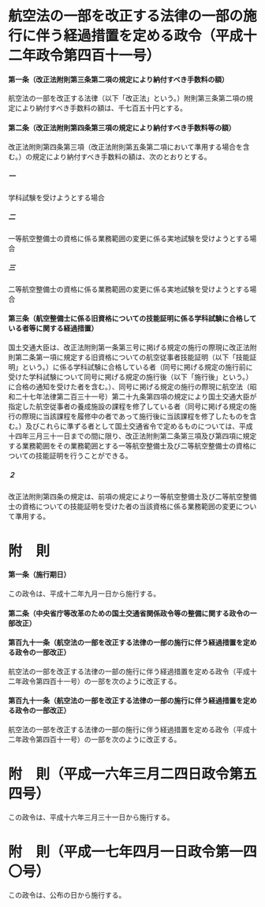 # 航空法の一部を改正する法律の一部の施行に伴う経過措置を定める政令（平成十二年政令第四百十一号）
#### 第一条（改正法附則第三条第二項の規定により納付すべき手数料の額）
航空法の一部を改正する法律（以下「改正法」という。）附則第三条第二項の規定により納付すべき手数料の額は、千七百五十円とする。
#### 第二条（改正法附則第四条第三項の規定により納付すべき手数料等の額）
改正法附則第四条第三項（改正法附則第五条第二項において準用する場合を含む。）の規定により納付すべき手数料の額は、次のとおりとする。
##### 一
学科試験を受けようとする場合
##### 二
一等航空整備士の資格に係る業務範囲の変更に係る実地試験を受けようとする場合
##### 三
二等航空整備士の資格に係る業務範囲の変更に係る実地試験を受けようとする場合
#### 第三条（航空整備士に係る旧資格についての技能証明に係る学科試験に合格している者等に関する経過措置）
国土交通大臣は、改正法附則第一条第三号に掲げる規定の施行の際現に改正法附則第二条第一項に規定する旧資格についての航空従事者技能証明（以下「技能証明」という。）に係る学科試験に合格している者（同号に掲げる規定の施行前に受けた学科試験について同号に掲げる規定の施行後（以下「施行後」という。）に合格の通知を受けた者を含む。）、同号に掲げる規定の施行の際現に航空法（昭和二十七年法律第二百三十一号）第二十九条第四項の規定により国土交通大臣が指定した航空従事者の養成施設の課程を修了している者（同号に掲げる規定の施行の際現に当該課程を履修中の者であって施行後に当該課程を修了したものを含む。）及びこれらに準ずる者として国土交通省令で定めるものについては、平成十四年三月三十一日までの間に限り、改正法附則第二条第三項及び第四項に規定する業務範囲をその業務範囲とする一等航空整備士及び二等航空整備士の資格についての技能証明を行うことができる。
##### ２
改正法附則第四条の規定は、前項の規定により一等航空整備士及び二等航空整備士の資格についての技能証明を受けた者の当該資格に係る業務範囲の変更について準用する。
# 附　則
#### 第一条（施行期日）
この政令は、平成十二年九月一日から施行する。
#### 第二条（中央省庁等改革のための国土交通省関係政令等の整備に関する政令の一部改正）
#### 第百九十一条（航空法の一部を改正する法律の一部の施行に伴う経過措置を定める政令の一部改正）
航空法の一部を改正する法律の一部の施行に伴う経過措置を定める政令（平成十二年政令第四百十一号）の一部を次のように改正する。
#### 第百九十一条（航空法の一部を改正する法律の一部の施行に伴う経過措置を定める政令の一部改正）
航空法の一部を改正する法律の一部の施行に伴う経過措置を定める政令（平成十二年政令第四百十一号）の一部を次のように改正する。
# 附　則（平成一六年三月二四日政令第五四号）
この政令は、平成十六年三月三十一日から施行する。
# 附　則（平成一七年四月一日政令第一四〇号）
この政令は、公布の日から施行する。

